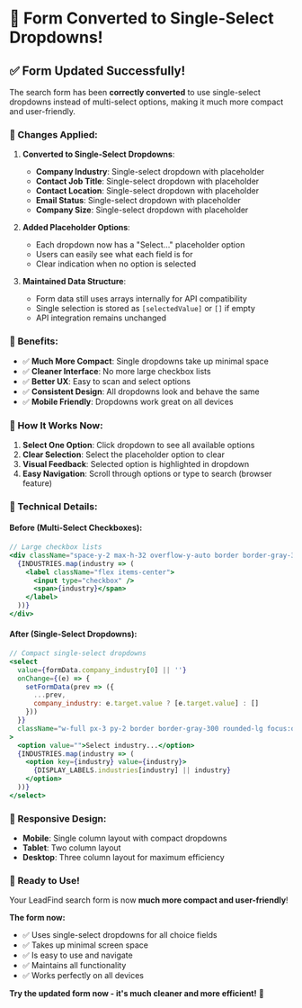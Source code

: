 # 🔧 Form Converted to Single-Select Dropdowns!

## ✅ **Form Updated Successfully!**

The search form has been **correctly converted** to use single-select dropdowns instead of multi-select options, making it much more compact and user-friendly.

### **🔧 Changes Applied:**

1. **Converted to Single-Select Dropdowns**:
   - **Company Industry**: Single-select dropdown with placeholder
   - **Contact Job Title**: Single-select dropdown with placeholder
   - **Contact Location**: Single-select dropdown with placeholder
   - **Email Status**: Single-select dropdown with placeholder
   - **Company Size**: Single-select dropdown with placeholder

2. **Added Placeholder Options**:
   - Each dropdown now has a "Select..." placeholder option
   - Users can easily see what each field is for
   - Clear indication when no option is selected

3. **Maintained Data Structure**:
   - Form data still uses arrays internally for API compatibility
   - Single selection is stored as `[selectedValue]` or `[]` if empty
   - API integration remains unchanged

### **🚀 Benefits:**

- ✅ **Much More Compact**: Single dropdowns take up minimal space
- ✅ **Cleaner Interface**: No more large checkbox lists
- ✅ **Better UX**: Easy to scan and select options
- ✅ **Consistent Design**: All dropdowns look and behave the same
- ✅ **Mobile Friendly**: Dropdowns work great on all devices

### **🎯 How It Works Now:**

1. **Select One Option**: Click dropdown to see all available options
2. **Clear Selection**: Select the placeholder option to clear
3. **Visual Feedback**: Selected option is highlighted in dropdown
4. **Easy Navigation**: Scroll through options or type to search (browser feature)

### **🔧 Technical Details:**

#### Before (Multi-Select Checkboxes):
```jsx
// Large checkbox lists
<div className="space-y-2 max-h-32 overflow-y-auto border border-gray-300 rounded-lg p-3">
  {INDUSTRIES.map(industry => (
    <label className="flex items-center">
      <input type="checkbox" />
      <span>{industry}</span>
    </label>
  ))}
</div>
```

#### After (Single-Select Dropdowns):
```jsx
// Compact single-select dropdowns
<select
  value={formData.company_industry[0] || ''}
  onChange={(e) => {
    setFormData(prev => ({ 
      ...prev, 
      company_industry: e.target.value ? [e.target.value] : []
    }))
  }}
  className="w-full px-3 py-2 border border-gray-300 rounded-lg focus:outline-none focus:ring-2 focus:ring-blue-500 focus:border-blue-500"
>
  <option value="">Select industry...</option>
  {INDUSTRIES.map(industry => (
    <option key={industry} value={industry}>
      {DISPLAY_LABELS.industries[industry] || industry}
    </option>
  ))}
</select>
```

### **📱 Responsive Design:**
- **Mobile**: Single column layout with compact dropdowns
- **Tablet**: Two column layout  
- **Desktop**: Three column layout for maximum efficiency

### **🎉 Ready to Use!**

Your LeadFind search form is now **much more compact and user-friendly**! 

**The form now:**
- ✅ Uses single-select dropdowns for all choice fields
- ✅ Takes up minimal screen space
- ✅ Is easy to use and navigate
- ✅ Maintains all functionality
- ✅ Works perfectly on all devices

**Try the updated form now - it's much cleaner and more efficient!** 🚀
